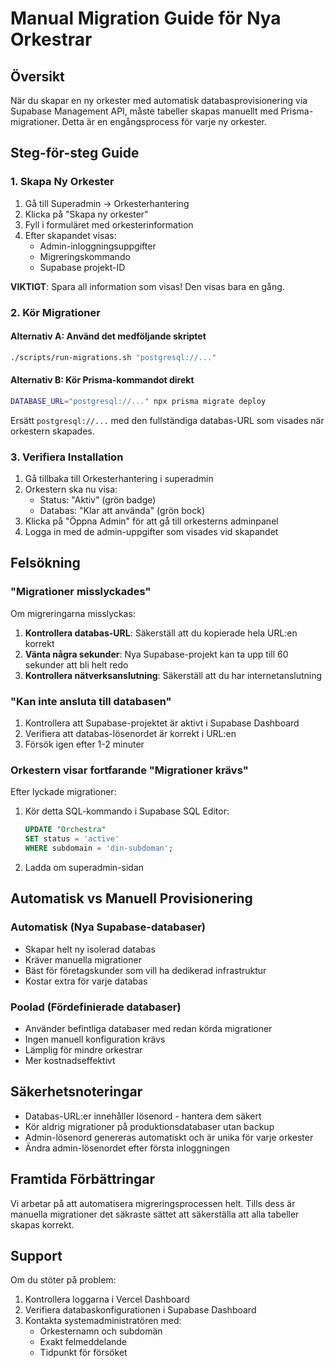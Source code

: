 # Manual Migration Guide för Nya Orkestrar

## Översikt

När du skapar en ny orkester med automatisk databasprovisionering via Supabase Management API, måste tabeller skapas manuellt med Prisma-migrationer. Detta är en engångsprocess för varje ny orkester.

## Steg-för-steg Guide

### 1. Skapa Ny Orkester

1. Gå till Superadmin → Orkesterhantering
2. Klicka på "Skapa ny orkester"
3. Fyll i formuläret med orkesterinformation
4. Efter skapandet visas:
   - Admin-inloggningsuppgifter
   - Migreringskommando
   - Supabase projekt-ID

**VIKTIGT**: Spara all information som visas! Den visas bara en gång.

### 2. Kör Migrationer

#### Alternativ A: Använd det medföljande skriptet

```bash
./scripts/run-migrations.sh "postgresql://..."
```

#### Alternativ B: Kör Prisma-kommandot direkt

```bash
DATABASE_URL="postgresql://..." npx prisma migrate deploy
```

Ersätt `postgresql://...` med den fullständiga databas-URL som visades när orkestern skapades.

### 3. Verifiera Installation

1. Gå tillbaka till Orkesterhantering i superadmin
2. Orkestern ska nu visa:
   - Status: "Aktiv" (grön badge)
   - Databas: "Klar att använda" (grön bock)
3. Klicka på "Öppna Admin" för att gå till orkesterns adminpanel
4. Logga in med de admin-uppgifter som visades vid skapandet

## Felsökning

### "Migrationer misslyckades"

Om migreringarna misslyckas:

1. **Kontrollera databas-URL**: Säkerställ att du kopierade hela URL:en korrekt
2. **Vänta några sekunder**: Nya Supabase-projekt kan ta upp till 60 sekunder att bli helt redo
3. **Kontrollera nätverksanslutning**: Säkerställ att du har internetanslutning

### "Kan inte ansluta till databasen"

1. Kontrollera att Supabase-projektet är aktivt i Supabase Dashboard
2. Verifiera att databas-lösenordet är korrekt i URL:en
3. Försök igen efter 1-2 minuter

### Orkestern visar fortfarande "Migrationer krävs"

Efter lyckade migrationer:

1. Kör detta SQL-kommando i Supabase SQL Editor:
   ```sql
   UPDATE "Orchestra" 
   SET status = 'active' 
   WHERE subdomain = 'din-subdoman';
   ```
2. Ladda om superadmin-sidan

## Automatisk vs Manuell Provisionering

### Automatisk (Nya Supabase-databaser)
- Skapar helt ny isolerad databas
- Kräver manuella migrationer
- Bäst för företagskunder som vill ha dedikerad infrastruktur
- Kostar extra för varje databas

### Poolad (Fördefinierade databaser)
- Använder befintliga databaser med redan körda migrationer
- Ingen manuell konfiguration krävs
- Lämplig för mindre orkestrar
- Mer kostnadseffektivt

## Säkerhetsnoteringar

- Databas-URL:er innehåller lösenord - hantera dem säkert
- Kör aldrig migrationer på produktionsdatabaser utan backup
- Admin-lösenord genereras automatiskt och är unika för varje orkester
- Ändra admin-lösenordet efter första inloggningen

## Framtida Förbättringar

Vi arbetar på att automatisera migreringsprocessen helt. Tills dess är manuella migrationer det säkraste sättet att säkerställa att alla tabeller skapas korrekt.

## Support

Om du stöter på problem:

1. Kontrollera loggarna i Vercel Dashboard
2. Verifiera databaskonfigurationen i Supabase Dashboard
3. Kontakta systemadministratören med:
   - Orkesternamn och subdomän
   - Exakt felmeddelande
   - Tidpunkt för försöket